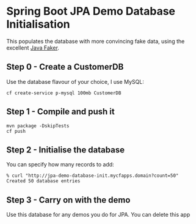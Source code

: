 # Spring Boot JPA Demo Database Initialisation
This populates the database with more convincing fake data, using the excellent [Java Faker](https://github.com/DiUS/java-faker).

## Step 0 - Create a CustomerDB
Use the database flavour of your choice, I use MySQL:
```
cf create-service p-mysql 100mb CustomerDB
```

## Step 1 - Compile and push it
```
mvn package -DskipTests
cf push
```

## Step 2 - Initialise the database
You can specify how many records to add:

```
% curl "http://jpa-demo-database-init.mycfapps.domain?count=50"
Created 50 database entries
```

## Step 3 - Carry on with the demo
Use this database for any demos you do for JPA. You can delete this app
